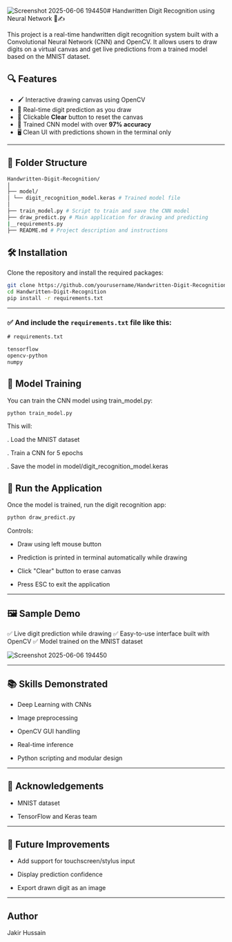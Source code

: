 ![Screenshot 2025-06-06 194450](https://github.com/user-attachments/assets/0182f9a5-0b97-4e6f-bb7c-93e8d802dbc7)# Handwritten Digit Recognition using Neural Network 🧠✍️

This project is a real-time handwritten digit recognition system built with a Convolutional Neural Network (CNN) and OpenCV. It allows users to draw digits on a virtual canvas and get live predictions from a trained model based on the MNIST dataset.

## 🔍 Features

- 🖌️ Interactive drawing canvas using OpenCV
- 🔢 Real-time digit prediction as you draw
- 🧼 Clickable **Clear** button to reset the canvas
- 🧠 Trained CNN model with over **97% accuracy**
- 🖥️ Clean UI with predictions shown in the terminal only

---

## 📁 Folder Structure

```bash
Handwritten-Digit-Recognition/
│
├── model/
│ └── digit_recognition_model.keras # Trained model file
│
├── train_model.py # Script to train and save the CNN model
├── draw_predict.py # Main application for drawing and predicting
|__requirements.py
├── README.md # Project description and instructions
```
## 🛠️ Installation

Clone the repository and install the required packages:

```bash
git clone https://github.com/yourusername/Handwritten-Digit-Recognition.git
cd Handwritten-Digit-Recognition
pip install -r requirements.txt

```
---

### ✅ And include the `requirements.txt` file like this:

```txt
# requirements.txt

tensorflow
opencv-python
numpy
```
## 🧠 Model Training
You can train the CNN model using train_model.py:
```bash
python train_model.py
```
This will:

  . Load the MNIST dataset

  . Train a CNN for 5 epochs

  . Save the model in model/digit_recognition_model.keras
## 🚀 Run the Application
Once the model is trained, run the digit recognition app:
```bash
python draw_predict.py
```
Controls:
- Draw using left mouse button

- Prediction is printed in terminal automatically while drawing

- Click "Clear" button to erase canvas

- Press ESC to exit the application
---
## 🖼️ Sample Demo
✅ Live digit prediction while drawing
✅ Easy-to-use interface built with OpenCV
✅ Model trained on the MNIST dataset

![Screenshot 2025-06-06 194450](https://github.com/user-attachments/assets/1732d263-8dcb-496e-95e5-e4c8d3788575)

---
## 📚 Skills Demonstrated
- Deep Learning with CNNs

- Image preprocessing

- OpenCV GUI handling

- Real-time inference

- Python scripting and modular design

---
## 🤝 Acknowledgements
- MNIST dataset

- TensorFlow and Keras team
---
## 📌 Future Improvements
- Add support for touchscreen/stylus input

- Display prediction confidence

- Export drawn digit as an image
---
## Author
Jakir Hussain
